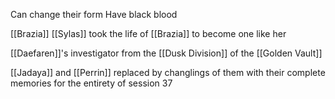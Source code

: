 Can change their form
Have black blood

[[Brazia]]
[[Sylas]] took the life of [[Brazia]] to become one like her

[[Daefaren]]'s investigator from the [[Dusk Division]] of the  [[Golden Vault]] 

[[Jadaya]] and [[Perrin]] replaced by changlings of them with their complete memories for the entirety of session 37

